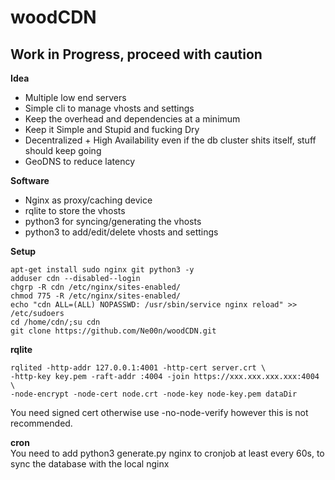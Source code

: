 # woodCDN

## Work in Progress, proceed with caution

**Idea**<br />
- Multiple low end servers
- Simple cli to manage vhosts and settings
- Keep the overhead and dependencies at a minimum
- Keep it Simple and Stupid and fucking Dry
- Decentralized + High Availability even if the db cluster shits itself, stuff should keep going
- GeoDNS to reduce latency

**Software**<br />
- Nginx as proxy/caching device
- rqlite to store the vhosts
- python3 for syncing/generating the vhosts
- python3 to add/edit/delete vhosts and settings

**Setup**<br />
```
apt-get install sudo nginx git python3 -y
adduser cdn --disabled--login
chgrp -R cdn /etc/nginx/sites-enabled/
chmod 775 -R /etc/nginx/sites-enabled/
echo "cdn ALL=(ALL) NOPASSWD: /usr/sbin/service nginx reload" >> /etc/sudoers
cd /home/cdn/;su cdn
git clone https://github.com/Ne00n/woodCDN.git
```

**rqlite**<br />
```
rqlited -http-addr 127.0.0.1:4001 -http-cert server.crt \
-http-key key.pem -raft-addr :4004 -join https://xxx.xxx.xxx.xxx:4004 \
-node-encrypt -node-cert node.crt -node-key node-key.pem dataDir
```

You need signed cert otherwise use -no-node-verify however this is not recommended.<br />

**cron**<br />
You need to add python3 generate.py nginx to cronjob at least every 60s, to sync the database with the local nginx<br />
